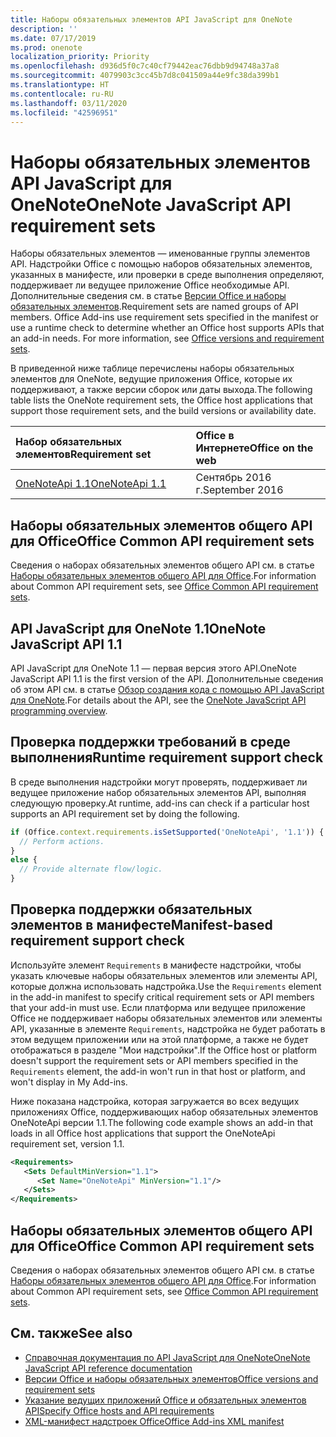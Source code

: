 ```yaml
---
title: Наборы обязательных элементов API JavaScript для OneNote
description: ''
ms.date: 07/17/2019
ms.prod: onenote
localization_priority: Priority
ms.openlocfilehash: d936d5f0c7c40cf79442eac76dbb9d94748a37a8
ms.sourcegitcommit: 4079903c3cc45b7d8c041509a44e9fc38da399b1
ms.translationtype: HT
ms.contentlocale: ru-RU
ms.lasthandoff: 03/11/2020
ms.locfileid: "42596951"
---
```

# <a name="onenote-javascript-api-requirement-sets"></a><span data-ttu-id="d858b-102">Наборы обязательных элементов API JavaScript для OneNote</span><span class="sxs-lookup"><span data-stu-id="d858b-102">OneNote JavaScript API requirement sets</span></span>

<span data-ttu-id="d858b-p101">Наборы обязательных элементов — именованные группы элементов API. Надстройки Office с помощью наборов обязательных элементов, указанных в манифесте, или проверки в среде выполнения определяют, поддерживает ли ведущее приложение Office необходимые API. Дополнительные сведения см. в статье [Версии Office и наборы обязательных элементов](../../develop/office-versions-and-requirement-sets.md).</span><span class="sxs-lookup"><span data-stu-id="d858b-p101">Requirement sets are named groups of API members. Office Add-ins use requirement sets specified in the manifest or use a runtime check to determine whether an Office host supports APIs that an add-in needs. For more information, see [Office versions and requirement sets](../../develop/office-versions-and-requirement-sets.md).</span></span>

<span data-ttu-id="d858b-106">В приведенной ниже таблице перечислены наборы обязательных элементов для OneNote, ведущие приложения Office, которые их поддерживают, а также версии сборок или даты выхода.</span><span class="sxs-lookup"><span data-stu-id="d858b-106">The following table lists the OneNote requirement sets, the Office host applications that support those requirement sets, and the build versions or availability date.</span></span>

|  <span data-ttu-id="d858b-107">Набор обязательных элементов</span><span class="sxs-lookup"><span data-stu-id="d858b-107">Requirement set</span></span>  |  <span data-ttu-id="d858b-108">Office в Интернете</span><span class="sxs-lookup"><span data-stu-id="d858b-108">Office on the web</span></span> |
|:-----|:-----|
| [<span data-ttu-id="d858b-109">OneNoteApi 1.1</span><span class="sxs-lookup"><span data-stu-id="d858b-109">OneNoteApi 1.1</span></span>](/javascript/api/onenote?view=onenote-js-1.1)  | <span data-ttu-id="d858b-110">Сентябрь 2016 г.</span><span class="sxs-lookup"><span data-stu-id="d858b-110">September 2016</span></span> |  

## <a name="office-common-api-requirement-sets"></a><span data-ttu-id="d858b-111">Наборы обязательных элементов общего API для Office</span><span class="sxs-lookup"><span data-stu-id="d858b-111">Office Common API requirement sets</span></span>

<span data-ttu-id="d858b-112">Сведения о наборах обязательных элементов общего API см. в статье [Наборы обязательных элементов общего API для Office](office-add-in-requirement-sets.md).</span><span class="sxs-lookup"><span data-stu-id="d858b-112">For information about Common API requirement sets, see [Office Common API requirement sets](office-add-in-requirement-sets.md).</span></span>

## <a name="onenote-javascript-api-11"></a><span data-ttu-id="d858b-113">API JavaScript для OneNote 1.1</span><span class="sxs-lookup"><span data-stu-id="d858b-113">OneNote JavaScript API 1.1</span></span>

<span data-ttu-id="d858b-114">API JavaScript для OneNote 1.1 — первая версия этого API.</span><span class="sxs-lookup"><span data-stu-id="d858b-114">OneNote JavaScript API 1.1 is the first version of the API.</span></span> <span data-ttu-id="d858b-115">Дополнительные сведения об этом API см. в статье [Обзор создания кода с помощью API JavaScript для OneNote](../../onenote/onenote-add-ins-programming-overview.md).</span><span class="sxs-lookup"><span data-stu-id="d858b-115">For details about the API, see the [OneNote JavaScript API programming overview](../../onenote/onenote-add-ins-programming-overview.md).</span></span>

## <a name="runtime-requirement-support-check"></a><span data-ttu-id="d858b-116">Проверка поддержки требований в среде выполнения</span><span class="sxs-lookup"><span data-stu-id="d858b-116">Runtime requirement support check</span></span>

<span data-ttu-id="d858b-117">В среде выполнения надстройки могут проверять, поддерживает ли ведущее приложение набор обязательных элементов API, выполняя следующую проверку.</span><span class="sxs-lookup"><span data-stu-id="d858b-117">At runtime, add-ins can check if a particular host supports an API requirement set by doing the following.</span></span>

```js
if (Office.context.requirements.isSetSupported('OneNoteApi', '1.1')) {
  // Perform actions.
}
else {
  // Provide alternate flow/logic.
}
```

## <a name="manifest-based-requirement-support-check"></a><span data-ttu-id="d858b-118">Проверка поддержки обязательных элементов в манифесте</span><span class="sxs-lookup"><span data-stu-id="d858b-118">Manifest-based requirement support check</span></span>

<span data-ttu-id="d858b-119">Используйте элемент `Requirements` в манифесте надстройки, чтобы указать ключевые наборы обязательных элементов или элементы API, которые должна использовать надстройка.</span><span class="sxs-lookup"><span data-stu-id="d858b-119">Use the `Requirements` element in the add-in manifest to specify critical requirement sets or API members that your add-in must use.</span></span> <span data-ttu-id="d858b-120">Если платформа или ведущее приложение Office не поддерживает наборы обязательных элементов или элементы API, указанные в элементе `Requirements`, надстройка не будет работать в этом ведущем приложении или на этой платформе, а также не будет отображаться в разделе "Мои надстройки".</span><span class="sxs-lookup"><span data-stu-id="d858b-120">If the Office host or platform doesn't support the requirement sets or API members specified in the `Requirements` element, the add-in won't run in that host or platform, and won't display in My Add-ins.</span></span>

<span data-ttu-id="d858b-121">Ниже показана надстройка, которая загружается во всех ведущих приложениях Office, поддерживающих набор обязательных элементов OneNoteApi версии 1.1.</span><span class="sxs-lookup"><span data-stu-id="d858b-121">The following code example shows an add-in that loads in all Office host applications that support the OneNoteApi requirement set, version 1.1.</span></span>

```xml
<Requirements>
   <Sets DefaultMinVersion="1.1">
      <Set Name="OneNoteApi" MinVersion="1.1"/>
   </Sets>
</Requirements>
```

## <a name="office-common-api-requirement-sets"></a><span data-ttu-id="d858b-122">Наборы обязательных элементов общего API для Office</span><span class="sxs-lookup"><span data-stu-id="d858b-122">Office Common API requirement sets</span></span>

<span data-ttu-id="d858b-123">Сведения о наборах обязательных элементов общего API см. в статье [Наборы обязательных элементов общего API для Office](office-add-in-requirement-sets.md).</span><span class="sxs-lookup"><span data-stu-id="d858b-123">For information about Common API requirement sets, see [Office Common API requirement sets](office-add-in-requirement-sets.md).</span></span>

## <a name="see-also"></a><span data-ttu-id="d858b-124">См. также</span><span class="sxs-lookup"><span data-stu-id="d858b-124">See also</span></span>

- [<span data-ttu-id="d858b-125">Справочная документация по API JavaScript для OneNote</span><span class="sxs-lookup"><span data-stu-id="d858b-125">OneNote JavaScript API reference documentation</span></span>](/javascript/api/onenote)
- [<span data-ttu-id="d858b-126">Версии Office и наборы обязательных элементов</span><span class="sxs-lookup"><span data-stu-id="d858b-126">Office versions and requirement sets</span></span>](../../develop/office-versions-and-requirement-sets.md)
- [<span data-ttu-id="d858b-127">Указание ведущих приложений Office и обязательных элементов API</span><span class="sxs-lookup"><span data-stu-id="d858b-127">Specify Office hosts and API requirements</span></span>](../../develop/specify-office-hosts-and-api-requirements.md)
- [<span data-ttu-id="d858b-128">XML-манифест надстроек Office</span><span class="sxs-lookup"><span data-stu-id="d858b-128">Office Add-ins XML manifest</span></span>](../../develop/add-in-manifests.md)
